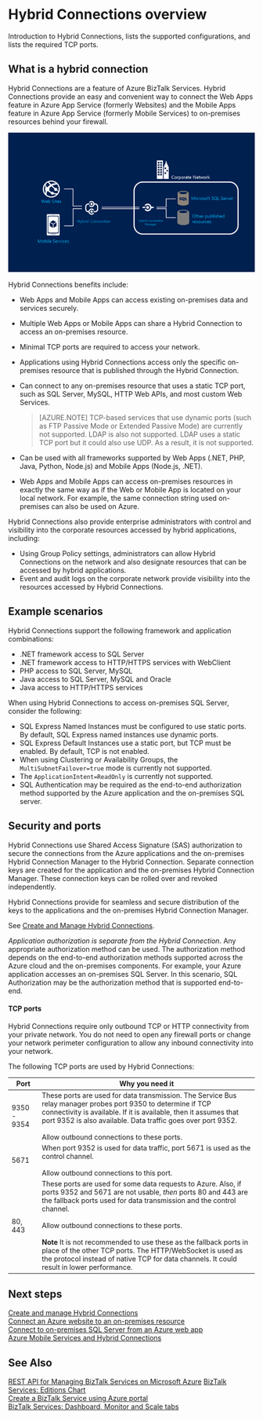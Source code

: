 <properties
	pageTitle="Hybrid Connections overview | Microsoft Azure"
	description="Learn about Hybrid Connections, security, TCP ports, and supported configurations. MABS, WABS."
	services="biztalk-services"
	documentationCenter=""
	authors="MandiOhlinger"
	manager="erikre"
	editor=""/>

<tags
	ms.service="biztalk-services"
	ms.workload="integration"
	ms.tgt_pltfrm="na"
	ms.devlang="na"
	ms.topic="get-started-article"
	ms.date="05/10/2016"
	ms.author="mandia"/>


# Hybrid Connections overview
Introduction to Hybrid Connections, lists the supported configurations, and lists the required TCP ports.


## What is a hybrid connection

Hybrid Connections are a feature of Azure BizTalk Services. Hybrid Connections provide an easy and convenient way to connect the Web Apps feature in Azure App Service (formerly Websites) and the Mobile Apps feature in Azure App Service (formerly Mobile Services) to on-premises resources behind your firewall.

![Hybrid Connections][HCImage]

Hybrid Connections benefits include:

- Web Apps and Mobile Apps can access existing on-premises data and services securely.
- Multiple Web Apps or Mobile Apps can share a Hybrid Connection to access an on-premises resource.
- Minimal TCP ports are required to access your network.
- Applications using Hybrid Connections access only the specific on-premises resource that is published through the Hybrid Connection.
- Can connect to any on-premises resource that uses a static TCP port, such as SQL Server, MySQL, HTTP Web APIs, and most custom Web Services.

	> [AZURE.NOTE] TCP-based services that use dynamic ports (such as FTP Passive Mode or Extended Passive Mode) are currently not supported. LDAP is also not supported. LDAP uses a static TCP port but it could also use UDP. As a result, it is not supported.

- Can be used with all frameworks supported by Web Apps (.NET, PHP, Java, Python, Node.js) and Mobile Apps (Node.js, .NET).
- Web Apps and Mobile Apps can access on-premises resources in exactly the same way as if the Web or Mobile App is located on your local network. For example, the same connection string used on-premises can also be used on Azure.


Hybrid Connections also provide enterprise administrators with control and visibility into the corporate resources accessed by hybrid applications, including:

- Using Group Policy settings, administrators can allow Hybrid Connections on the network and also designate resources that can be accessed by hybrid applications.
- Event and audit logs on the corporate network provide visibility into the resources accessed by Hybrid Connections.


## Example scenarios

Hybrid Connections support the following framework and application combinations:

- .NET framework access to SQL Server
- .NET framework access to HTTP/HTTPS services with WebClient
- PHP access to SQL Server, MySQL
- Java access to SQL Server, MySQL and Oracle
- Java access to HTTP/HTTPS services

When using Hybrid Connections to access on-premises SQL Server, consider the following:

- SQL Express Named Instances must be configured to use static ports. By default, SQL Express named instances use dynamic ports.
- SQL Express Default Instances use a static port, but TCP must be enabled. By default, TCP is not enabled.
- When using Clustering or Availability Groups, the `MultiSubnetFailover=true` mode is currently not supported.
- The `ApplicationIntent=ReadOnly` is currently not supported.
- SQL Authentication may be required as the end-to-end authorization method supported by the Azure application and the on-premises SQL server.


## Security and ports

Hybrid Connections use Shared Access Signature (SAS) authorization to secure the connections from the Azure applications and the on-premises Hybrid Connection Manager to the Hybrid Connection. Separate connection keys are created for the application and the on-premises Hybrid Connection Manager. These connection keys can be rolled over and revoked independently.

Hybrid Connections provide for seamless and secure distribution of the keys to the applications and the on-premises Hybrid Connection Manager.

See [Create and Manage Hybrid Connections](integration-hybrid-connection-create-manage.md).

*Application authorization is separate from the Hybrid Connection*. Any appropriate authorization method can be used. The authorization method depends on the end-to-end authorization methods supported across the Azure cloud and the on-premises components. For example, your Azure application accesses an on-premises SQL Server. In this scenario, SQL Authorization may be the authorization method that is supported end-to-end.

#### TCP ports
Hybrid Connections require only outbound TCP or HTTP connectivity from your private network. You do not need to open any firewall ports or change your network perimeter configuration to allow any inbound connectivity into your network.

The following TCP ports are used by Hybrid Connections:

Port | Why you need it
--- | ---
9350 - 9354 | These ports are used for data transmission. The Service Bus relay manager probes port 9350 to determine if TCP connectivity is available. If it is available, then it assumes that port 9352 is also available. Data traffic goes over port 9352. <br/><br/>Allow outbound connections to these ports.
5671 | When port 9352 is used for data traffic, port 5671 is used as the control channel. <br/><br/>Allow outbound connections to this port.
80, 443 | These ports are used for some data requests to Azure. Also, if ports 9352 and 5671 are not usable, *then* ports 80 and 443 are the fallback ports used for data transmission and the control channel.<br/><br/>Allow outbound connections to these ports. <br/><br/>**Note** It is not recommended to use these as the fallback ports in place of the other TCP ports. The HTTP/WebSocket is used as the protocol instead of native TCP for data channels. It could result in lower performance.



## Next steps

[Create and manage Hybrid Connections](integration-hybrid-connection-create-manage.md)<br/>
[Connect an Azure website to an on-premises resource](../app-service-web/web-sites-hybrid-connection-get-started.md)<br/>
[Connect to on-premises SQL Server from an Azure web app](../app-service-web/web-sites-hybrid-connection-connect-on-premises-sql-server.md)<br/>
[Azure Mobile Services and Hybrid Connections](../mobile-services/mobile-services-dotnet-backend-hybrid-connections-get-started.md)


## See Also

[REST API for Managing BizTalk Services on Microsoft Azure](http://msdn.microsoft.com/library/azure/dn232347.aspx)
[BizTalk Services: Editions Chart](biztalk-editions-feature-chart.md)<br/>
[Create a BizTalk Service using Azure portal](biztalk-provision-services.md)<br/>
[BizTalk Services: Dashboard, Monitor and Scale tabs](biztalk-dashboard-monitor-scale-tabs.md)<br/>

[HCImage]: ./media/integration-hybrid-connection-overview/WABS_HybridConnectionImage.png
[HybridConnectionTab]: ./media/integration-hybrid-connection-overview/WABS_HybridConnectionTab.png
[HCOnPremSetup]: ./media/integration-hybrid-connection-overview/WABS_HybridConnectionOnPremSetup.png
[HCManageConnection]: ./media/integration-hybrid-connection-overview/WABS_HybridConnectionManageConn.png
